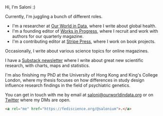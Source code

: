 Hi, I'm Saloni :)

Currently, I'm juggling a bunch of different roles.

- I'm a researcher at [Our World in Data](https://ourworldindata.org), where I write about global health. 
- I'm a founding editor of [Works in Progress](https://worksinprogress.co), where I recruit and work with authors for our quarterly magazine. 
- I'm a contributing editor at [Stripe Press](https://press.stripe.com), where I work on book projects. 

Occasionally, I write about various science topics for online magazines.

I have a [Substack newsletter](https://salonium.substack.com) where I write about great new scientific research, with charts, maps and statistics.

I'm also finishing my PhD at the University of Hong Kong and King's College London, where my thesis focuses on how differences in study design influence research findings in the field of psychiatric genetics.

You can get in touch with me by email at saloni@ourworldindata.org or on [Twitter](https://twitter.com/salonium) where my DMs are open.

```html
<a rel="me" href="https://fediscience.org/@salonium">.</a>
```
